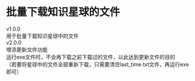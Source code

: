 # 批量下载知识星球的文件
v1.0.0  
用于批量下载知识星球中的文件  
v2.0.0  
增添更新文件功能  
运行exe文件时，不会再下载之前下载过的文件，以此达到更新文件的目的  
（若要将星球中的文件全部重新下载，只需要清空last_time.txt文件，再运行exe即可）
